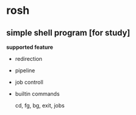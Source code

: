 rosh
====

simple shell program [for study]
----

**supported feature**

- redirection
- pipeline
- job controll
- builtin commands

    cd, fg, bg, exit, jobs
    

